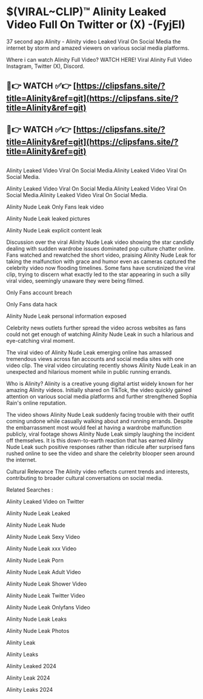 # $(VIRAL~CLIP)™ Alinity Leaked Video Full On Twitter or (X) -(FyjEl)
37 second ago Alinity - Alinity video Leaked Viral On Social Media the internet by storm and amazed viewers on various social media platforms.

Where i can watch Alinity Full Video? WATCH HERE! Viral Alinity Full Video Instagram, Twitter (X), Discord.

## 🔴👉 WATCH ✅👉 [https://clipsfans.site/?title=Alinity&ref=git](https://clipsfans.site/?title=Alinity&ref=git)
## 🔴👉 WATCH ✅👉 [https://clipsfans.site/?title=Alinity&ref=git](https://clipsfans.site/?title=Alinity&ref=git)
##
Alinity Leaked Video Viral On Social Media.Alinity Leaked Video Viral On Social Media.

Alinity Leaked Video Viral On Social Media.Alinity Leaked Video Viral On Social Media.Alinity Leaked Video Viral On Social Media.

Alinity Nude Leak Only Fans leak video

Alinity Nude Leak leaked pictures

Alinity Nude Leak explicit content leak

Discussion over the viral Alinity Nude Leak video showing the star candidly dealing with sudden wardrobe issues dominated pop culture chatter online. Fans watched and rewatched the short video, praising Alinity Nude Leak for taking the malfunction with grace and humor even as cameras captured the celebrity video now flooding timelines. Some fans have scrutinized the viral clip, trying to discern what exactly led to the star appearing in such a silly viral video, seemingly unaware they were being filmed.


Only Fans account breach

Only Fans data hack

Alinity Nude Leak personal information exposed

Celebrity news outlets further spread the video across websites as fans could not get enough of watching Alinity Nude Leak in such a hilarious and eye-catching viral moment.


The viral video of Alinity Nude Leak emerging online has amassed tremendous views across fan accounts and social media sites with one video clip. The viral video circulating recently shows Alinity Nude Leak in an unexpected and hilarious moment while in public running errands.


Who is Alinity? Alinity is a creative young digital artist widely known for her amazing Alinity videos. Initially shared on TikTok, the video quickly gained attention on various social media platforms and further strengthened Sophia Rain's online reputation.

The video shows Alinity Nude Leak suddenly facing trouble with their outfit coming undone while casually walking about and running errands. Despite the embarrassment most would feel at having a wardrobe malfunction publicly, viral footage shows Alinity Nude Leak simply laughing the incident off themselves. It is this down-to-earth reaction that has earned Alinity Nude Leak such positive responses rather than ridicule after surprised fans rushed online to see the video and share the celebrity blooper seen around the internet.

Cultural Relevance The Alinity video reflects current trends and interests, contributing to broader cultural conversations on social media.

Related Searches :

Alinity Leaked Video on Twitter

Alinity Nude Leak Leaked

Alinity Nude Leak Nude

Alinity Nude Leak Sexy Video

Alinity Nude Leak xxx Video

Alinity Nude Leak Porn

Alinity Nude Leak Adult Video

Alinity Nude Leak Shower Video

Alinity Nude Leak Twitter Video

Alinity Nude Leak Onlyfans Video

Alinity Nude Leak Leaks

Alinity Nude Leak Photos

Alinity Leak

Alinity Leaks

Alinity Leaked 2024

Alinity Leak 2024

Alinity Leaks 2024

